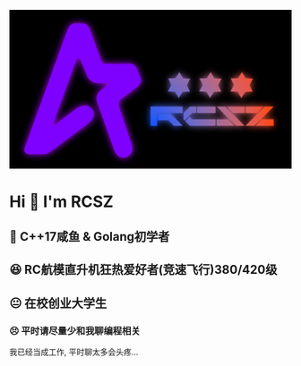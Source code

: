 ![BlenderRender](assets/RCSZ.PNG)
# Hi 👋 I'm RCSZ
## 🐠 C++17咸鱼 & Golang初学者
## 😆 RC航模直升机狂热爱好者(竞速飞行)380/420级
## 😐 在校创业大学生

### 😣 平时请尽量少和我聊编程相关
我已经当成工作, 平时聊太多会头疼...
